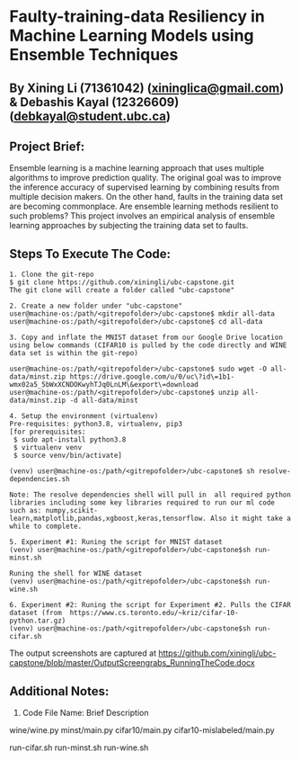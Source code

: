  Faulty-training-data Resiliency in Machine Learning Models using Ensemble Techniques 
=====================================================================================
By 
Xining Li (71361042) (xininglica@gmail.com) &  Debashis Kayal (12326609) (debkayal@student.ubc.ca)
-----------------------------------------------------------------------

Project Brief:
---------------

Ensemble learning is a machine learning approach that uses multiple algorithms to improve prediction quality. The original goal was to improve the inference accuracy of supervised learning by combining results from multiple decision makers. On the other hand, faults in the training data set are becoming commonplace. Are ensemble learning methods resilient to such problems?
This project involves an empirical analysis of ensemble learning approaches by subjecting the training data set to faults.

Steps To Execute The Code:
--------------------------- 
``` shell
1. Clone the git-repo
$ git clone https://github.com/xiningli/ubc-capstone.git 
The git clone will create a folder called "ubc-capstone"

2. Create a new folder under "ubc-capstone"
user@machine-os:/path/<gitrepofolder>/ubc-capstone$ mkdir all-data
user@machine-os:/path/<gitrepofolder>/ubc-capstone$ cd all-data

3. Copy and inflate the MNIST dataset from our Google Drive location using below commands (CIFAR10 is pulled by the code directly and WINE data set is within the git-repo)

user@machine-os:/path/<gitrepofolder>/ubc-capstone$ sudo wget -O all-data/minst.zip https://drive.google.com/u/0/uc\?id\=1b1-wmx02a5_5bWxXCNDOKwyhTJq0LnLM\&export\=download
user@machine-os:/path/<gitrepofolder>/ubc-capstone$ unzip all-data/minst.zip -d all-data/minst

4. Setup the environment (virtualenv)
Pre-requisites: python3.8, virtualenv, pip3
[for prerequisites:
 $ sudo apt-install python3.8
 $ virtualenv venv
 $ source venv/bin/activate]
 
(venv) user@machine-os:/path/<gitrepofolder>/ubc-capstone$ sh resolve-dependencies.sh

Note: The resolve dependencies shell will pull in  all required python libraries including some key libraries required to run our ml code such as: numpy,scikit-learn,matplotlib,pandas,xgboost,keras,tensorflow. Also it might take a while to complete.

5. Experiment #1: Runing the script for MNIST dataset
(venv) user@machine-os:/path/<gitrepofolder>/ubc-capstone$sh run-minst.sh

Runing the shell for WINE dataset
(venv) user@machine-os:/path/<gitrepofolder>/ubc-capstone$sh run-wine.sh

6. Experiment #2: Runing the script for Experiment #2. Pulls the CIFAR dataset (from  https://www.cs.toronto.edu/~kriz/cifar-10-python.tar.gz)
(venv) user@machine-os:/path/<gitrepofolder>/ubc-capstone$sh run-cifar.sh

```
The output screenshots are captured at https://github.com/xiningli/ubc-capstone/blob/master/OutputScreengrabs_RunningTheCode.docx



Additional Notes:
--------------------
1) Code File Name: Brief Description

wine/wine.py
minst/main.py
cifar10/main.py
cifar10-mislabeled/main.py

run-cifar.sh
run-minst.sh
run-wine.sh


